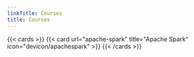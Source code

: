 ```yaml
---
linkTitle: Courses
title: Courses
---
```


{{< cards >}}
  {{< card url="apache-spark" title="Apache Spark" icon="devicon/apachespark" >}}
{{< /cards >}}
